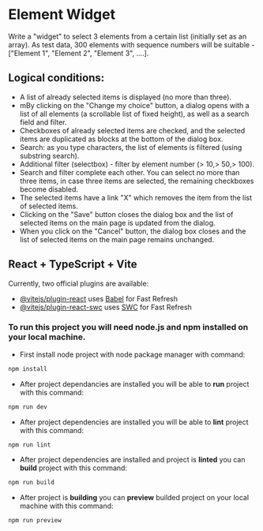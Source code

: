 # Element Widget

Write a "widget" to select 3 elements from a certain list (initially set as an array). As test data, 300 elements with sequence numbers will be suitable - ["Element 1", "Element 2", "Element 3", ....].

## Logical conditions: 
- A list of already selected items is displayed (no more than three). 
- mBy clicking on the "Change my choice" button, a dialog opens with a list of all elements (a scrollable list of fixed height), as well as a search field and filter. 
- Checkboxes of already selected items are checked, and the selected items are duplicated as blocks at the bottom of the dialog box. 
- Search: as you type characters, the list of elements is filtered (using substring search). 
- Additional filter (selectbox) - filter by element number (> 10,> 50,> 100). 
- Search and filter complete each other. You can select no more than three items, in case three items are selected, the remaining checkboxes become disabled. 
- The selected items have a link "X" which removes the item from the list of selected items. 
- Clicking on the "Save" button closes the dialog box and the list of selected items on the main page is updated from the dialog. 
- When you click on the "Cancel" button, the dialog box closes and the list of selected items on the main page remains unchanged. 

## React + TypeScript + Vite 

Currently, two official plugins are available:

- [@vitejs/plugin-react](https://github.com/vitejs/vite-plugin-react/blob/main/packages/plugin-react/README.md) uses [Babel](https://babeljs.io/) for Fast Refresh
- [@vitejs/plugin-react-swc](https://github.com/vitejs/vite-plugin-react-swc) uses [SWC](https://swc.rs/) for Fast Refresh


### To run this project you will need **node.js** and **npm** installed on your local machine.

- First install node project with node package manager with command:

```js
npm install
```

- After project dependancies are installed you will be able to **run** project with this command:

```js
npm run dev
```

- After project dependencies are installed you will be able to **lint** project with this command:

```js
npm run lint
```

- After project dependencies are installed and project is **linted** you can **build** project with this command:

```js
npm run build
```

- After project is **building** you can **preview** builded project on your local machine with this command:

```js
npm run preview
```